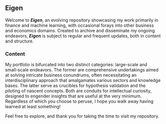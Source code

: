 ## Eigen

Welcome to ***Eigen***, an evolving repository showcasing my work primarily in finance and machine learning, with occasional forays into other business and economics domains. Created to archive and disseminate my ongoing endeavors, ***Eigen*** is subject to regular and frequent updates, both in content and structure.

### Content

My portfolio is bifurcated into two distinct categories: large-scale and small-scale endeavors. The former are comprehensive undertakings aimed at solving intricate business conundrums, often necessitating an interdisciplinary approach that amalgamates various sectors and knowledge bases. The latter serve as crucibles for hypothesis validation and the piloting of nascent concepts. Both are conduits for intellectual curiosity, designed to engender insights that are useful at the very minimum. Regardless of which you choose to peruse, I hope you walk away having learned at least something!

Feel free to explore, and thank you for taking the time to visit my repository.
